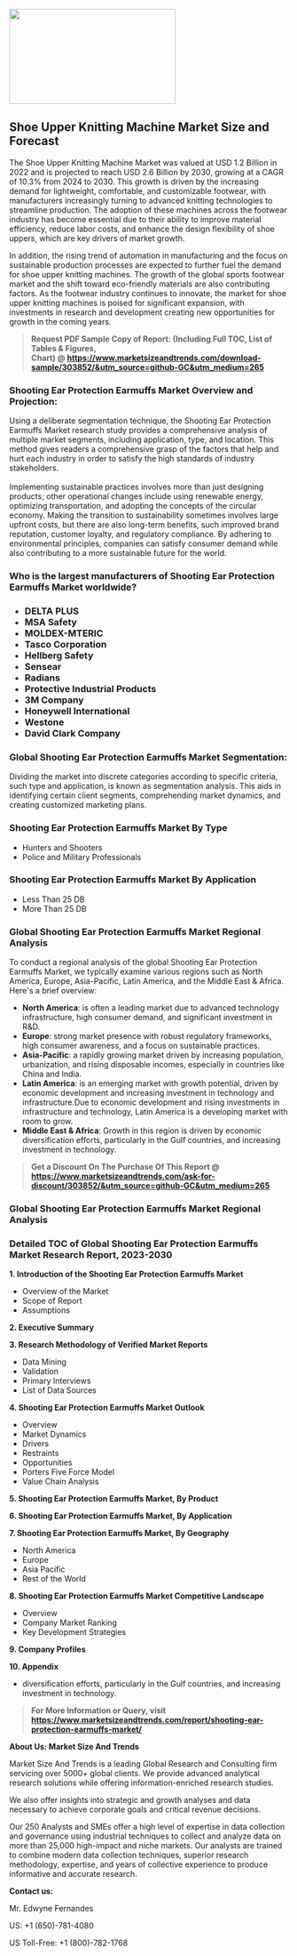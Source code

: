 <p><img class="alignnone size-medium wp-image-20088" src="https://ffe5etoiles.com/wp-content/uploads/2024/12/MST1-300x171.png" alt="" width="300" height="171" /></p><h2>Shoe Upper Knitting Machine Market Size and Forecast</h2><p>The Shoe Upper Knitting Machine Market was valued at USD 1.2 Billion in 2022 and is projected to reach USD 2.6 Billion by 2030, growing at a CAGR of 10.3% from 2024 to 2030. This growth is driven by the increasing demand for lightweight, comfortable, and customizable footwear, with manufacturers increasingly turning to advanced knitting technologies to streamline production. The adoption of these machines across the footwear industry has become essential due to their ability to improve material efficiency, reduce labor costs, and enhance the design flexibility of shoe uppers, which are key drivers of market growth.</p><p>In addition, the rising trend of automation in manufacturing and the focus on sustainable production processes are expected to further fuel the demand for shoe upper knitting machines. The growth of the global sports footwear market and the shift toward eco-friendly materials are also contributing factors. As the footwear industry continues to innovate, the market for shoe upper knitting machines is poised for significant expansion, with investments in research and development creating new opportunities for growth in the coming years.</p></p><blockquote id="" class=""><strong>Request PDF Sample Copy of Report: (Including Full TOC, List of Tables &amp; Figures, Chart)&nbsp;@&nbsp;<strong><a href="https://www.marketsizeandtrends.com/download-sample/303852/&utm_source=github-GC&utm_medium=265" target="_blank">https://www.marketsizeandtrends.com/download-sample/303852/&utm_source=github-GC&utm_medium=265</a></strong></strong></blockquote><h3 id="" class="">Shooting Ear Protection Earmuffs Market&nbsp;Overview and Projection:</h3><p id="" class="">Using a deliberate segmentation technique, the Shooting Ear Protection Earmuffs Market research study provides a comprehensive analysis of multiple market segments, including application, type, and location. This method gives readers a comprehensive grasp of the factors that help and hurt each industry in order to satisfy the high standards of industry stakeholders. <br /> <br />Implementing sustainable practices involves more than just designing products; other operational changes include using renewable energy, optimizing transportation, and adopting the concepts of the circular economy. Making the transition to sustainability sometimes involves large upfront costs, but there are also long-term benefits, such improved brand reputation, customer loyalty, and regulatory compliance. By adhering to environmental principles, companies can satisfy consumer demand while also contributing to a more sustainable future for the world.</p><h3 id="" class="">Who is the largest manufacturers of&nbsp;Shooting Ear Protection Earmuffs Market worldwide?</h3><h3 class=""><p><ul><li>DELTA PLUS </li><li> MSA Safety </li><li> MOLDEX-MTERIC </li><li> Tasco Corporation </li><li> Hellberg Safety </li><li> Sensear </li><li> Radians </li><li> Protective Industrial Products </li><li> 3M Company </li><li> Honeywell International </li><li> Westone </li><li> David Clark Company</li></ul></p></h3><h3 id="" class="">Global&nbsp;Shooting Ear Protection Earmuffs Market Segmentation:</h3><p id="" class="">Dividing the market into discrete categories according to specific criteria, such type and application, is known as segmentation analysis. This aids in identifying certain client segments, comprehending market dynamics, and creating customized marketing plans.</p><h3 id="" class="">Shooting Ear Protection Earmuffs Market&nbsp;By Type</h3><p><p><ul><li>Hunters and Shooters</li><li> Police and Military Professionals</p></li></ul></p></p><h3 id="" class="">Shooting Ear Protection Earmuffs Market&nbsp;By Application</h3><p class=""><p><ul><li>Less Than 25 DB</li><li> More Than 25 DB</li></ul></p></p><h3 id="" class="">Global Shooting Ear Protection Earmuffs Market Regional Analysis</h3><p id="" class="">To conduct a regional analysis of the global Shooting Ear Protection Earmuffs Market, we typically examine various regions such as North America, Europe, Asia-Pacific, Latin America, and the Middle East &amp; Africa. Here's a brief overview:</p><ul><li><strong>North America</strong>: is often a leading market due to advanced technology infrastructure, high consumer demand, and significant investment in R&amp;D.</li><li><strong>Europe</strong>: strong market presence with robust regulatory frameworks, high consumer awareness, and a focus on sustainable practices.</li><li><strong>Asia-Pacific</strong>: a rapidly growing market driven by increasing population, urbanization, and rising disposable incomes, especially in countries like China and India.</li><li><strong>Latin America</strong>: is an emerging market with growth potential, driven by economic development and increasing investment in technology and infrastructure.Due to economic development and rising investments in infrastructure and technology, Latin America is a developing market with room to grow.</li><li><strong>Middle East &amp; Africa</strong>: Growth in this region is driven by economic diversification efforts, particularly in the Gulf countries, and increasing investment in technology.</li></ul><blockquote id="" class=""><strong>Get a Discount On The Purchase Of This Report @ <strong><a href="https://www.marketsizeandtrends.com/ask-for-discount/303852/&utm_source=github-GC&utm_medium=265" target="_blank">https://www.marketsizeandtrends.com/ask-for-discount/303852/&utm_source=github-GC&utm_medium=265</a></strong></strong></blockquote><h3 id="" class="">Global Shooting Ear Protection Earmuffs Market Regional Analysis</h3><h3 id="" class="">Detailed TOC of Global Shooting Ear Protection Earmuffs Market Research Report, 2023-2030</h3><p id="" class=""><strong>1. Introduction of the Shooting Ear Protection Earmuffs Market</strong></p><ul><li>Overview of the Market</li><li>Scope of Report</li><li>Assumptions</li></ul><p id="" class=""><strong>2. Executive Summary</strong></p><p id="" class=""><strong>3. Research Methodology of Verified Market Reports</strong></p><ul><li>Data Mining</li><li>Validation</li><li>Primary Interviews</li><li>List of Data Sources</li></ul><p id="" class=""><strong>4. Shooting Ear Protection Earmuffs Market Outlook</strong></p><ul><li>Overview</li><li>Market Dynamics</li><li>Drivers</li><li>Restraints</li><li>Opportunities</li><li>Porters Five Force Model</li><li>Value Chain Analysis</li></ul><p id="" class=""><strong>5. Shooting Ear Protection Earmuffs Market, By Product</strong></p><p id="" class=""><strong>6. Shooting Ear Protection Earmuffs Market, By Application</strong></p><p id="" class=""><strong>7. Shooting Ear Protection Earmuffs Market, By Geography</strong></p><ul><li>North America</li><li>Europe</li><li>Asia Pacific</li><li>Rest of the World</li></ul><p id="" class=""><strong>8. Shooting Ear Protection Earmuffs Market Competitive Landscape</strong></p><ul><li>Overview</li><li>Company Market Ranking</li><li>Key Development Strategies</li></ul><p id="" class=""><strong>9. Company Profiles</strong></p><p id="" class=""><strong>10. Appendix</strong></p><ul><li>diversification efforts, particularly in the Gulf countries, and increasing investment in technology.</li></ul><blockquote id="" class=""><strong>For More Information or Query, visit <strong><strong><a href="https://www.marketsizeandtrends.com/report/shooting-ear-protection-earmuffs-market/" target="_blank">https://www.marketsizeandtrends.com/report/shooting-ear-protection-earmuffs-market/</a></strong></strong></strong></blockquote><p id="" class=""><strong>About Us: Market Size And Trends</strong></p><p id="" class="">Market Size And Trends is a leading Global Research and Consulting firm servicing over 5000+ global clients. We provide advanced analytical research solutions while offering information-enriched research studies.</p><p id="" class="">We also offer insights into strategic and growth analyses and data necessary to achieve corporate goals and critical revenue decisions.</p><p id="" class="">Our 250 Analysts and SMEs offer a high level of expertise in data collection and governance using industrial techniques to collect and analyze data on more than 25,000 high-impact and niche markets. Our analysts are trained to combine modern data collection techniques, superior research methodology, expertise, and years of collective experience to produce informative and accurate research.</p><p id="" class=""><strong>Contact us:</strong></p><p id="" class="">Mr. Edwyne Fernandes</p><p id="" class="">US: +1 (650)-781-4080</p><p id="" class="">US Toll-Free: +1 (800)-782-1768</p>
